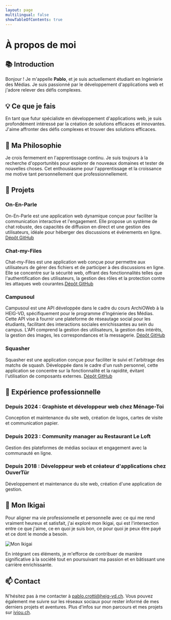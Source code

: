 ```yaml
---
layout: page
multilingual: false
showTableOfContents: true
---
```


# À propos de moi

## 📚 Introduction
Bonjour ! Je m'appelle **Pablo**, et je suis actuellement étudiant en Ingénierie des Médias. Je suis passionné par le développement d'applications web et j'adore relever des défis complexes.

## 💡 Ce que je fais
En tant que futur spécialiste en développement d'applications web, je suis profondément intéressé par la création de solutions efficaces et innovantes. J'aime affronter des défis complexes et trouver des solutions efficaces.

## 🌱 Ma Philosophie
Je crois fermement en l'apprentissage continu. Je suis toujours à la recherche d'opportunités pour explorer de nouveaux domaines et tester de nouvelles choses. Cet enthousiasme pour l'apprentissage et la croissance me motive tant personnellement que professionnellement.

## 🚀 Projets
### On-En-Parle
On-En-Parle est une application web dynamique conçue pour faciliter la communication interactive et l'engagement. Elle propose un système de chat robuste, des capacités de diffusion en direct et une gestion des utilisateurs, idéale pour héberger des discussions et événements en ligne.
[Dépôt GitHub](https://github.com/WinnieTheBloue/on-en-parle)

### Chat-my-Files
Chat-my-Files est une application web conçue pour permettre aux utilisateurs de gérer des fichiers et de participer à des discussions en ligne. Elle se concentre sur la sécurité web, offrant des fonctionnalités telles que l'authentification des utilisateurs, la gestion des rôles et la protection contre les attaques web courantes.[Dépôt GitHub](https://github.com/WinnieTheBloue/Chat-my-Files)

### Campusoul
Campusoul est une API développée dans le cadre du cours ArchiOWeb à la HEIG-VD, spécifiquement pour le programme d'Ingénierie des Médias. Cette API vise à fournir une plateforme de réseautage social pour les étudiants, facilitant des interactions sociales enrichissantes au sein du campus. L'API comprend la gestion des utilisateurs, la gestion des intérêts, la gestion des images, les correspondances et la messagerie.
[Dépôt GitHub](https://github.com/WinnieTheBloue/campusoul)

### Squasher
Squasher est une application conçue pour faciliter le suivi et l'arbitrage des matchs de squash. Développée dans le cadre d'un rush personnel, cette application se concentre sur la fonctionnalité et la rapidité, évitant l'utilisation de composants externes.
[Dépôt GitHub](https://github.com/WinnieTheBloue/squasher)

## 💼 Expérience professionnelle
### Depuis 2024 : Graphiste et développeur web chez Ménage-Toi
Conception et maintenance du site web, création de logos, cartes de visite et communication papier.

### Depuis 2023 : Community manager au Restaurant Le Loft
Gestion des plateformes de médias sociaux et engagement avec la communauté en ligne.

### Depuis 2018 : Développeur web et créateur d'applications chez OuverTür
Développement et maintenance du site web, création d'une application de gestion.

## 🌸 Mon Ikigai
Pour aligner ma vie professionnelle et personnelle avec ce qui me rend vraiment heureux et satisfait, j'ai exploré mon Ikigai, qui est l'intersection entre ce que j'aime, ce en quoi je suis bon, ce pour quoi je peux être payé et ce dont le monde a besoin.

![Mon Ikigai](../../ikigai.png "Mon Ikigai")

En intégrant ces éléments, je m'efforce de contribuer de manière significative à la société tout en poursuivant ma passion et en bâtissant une carrière enrichissante.

## 📫 Contact
N'hésitez pas à me contacter à pablo.crotti@heig-vd.ch. Vous pouvez également me suivre sur les réseaux sociaux pour rester informé de mes derniers projets et aventures. Plus d'infos sur mon parcours et mes projets sur [iviou.ch](https://iviou.ch).
